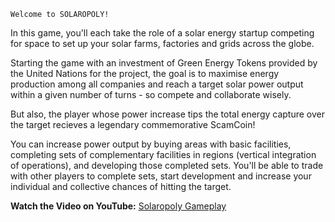     Welcome to SOLAROPOLY!    

In this game, you'll each take the role of a solar energy startup competing for space to set up your solar farms, factories and grids across the globe. 

Starting the game with an investment of Green Energy Tokens provided by the United Nations for the project, the goal is to maximise energy production among all companies and reach a target solar power output within  a given number of turns - so compete and collaborate wisely.

But also, the player whose power increase tips the total energy capture over the target recieves a legendary commemorative ScamCoin! 

You can increase power output by buying areas with basic facilities, completing sets of complementary facilities in regions (vertical integration of operations), and developing those completed sets. You'll be able to trade with other players to complete sets, start development and increase your individual and collective chances of hitting the target.

**Watch the Video on YouTube:** [Solaropoly Gameplay](https://www.youtube.com/watch?v=ZMplDGZ74HI)
